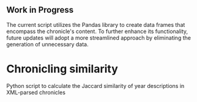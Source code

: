 ## Work in Progress
The current script utilizes the Pandas library to create data frames that encompass the chronicle's content. To further enhance its functionality, future updates will adopt a more streamlined approach by eliminating the generation of unnecessary data.

# Chronicling similarity
Python script to calculate the Jaccard similarity of year descriptions in XML-parsed chronicles
